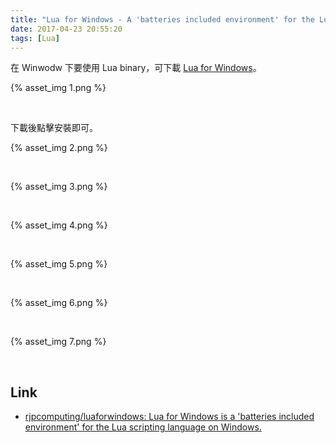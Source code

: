 ```yaml
---
title: "Lua for Windows - A 'batteries included environment' for the Lua scripting language on Windows"
date: 2017-04-23 20:55:20
tags: [Lua]
---
```


在 Winwodw 下要使用 Lua binary，可下載 [Lua for Windows](https://github.com/rjpcomputing/luaforwindows)。  

<!-- More -->

{% asset_img 1.png %}

<br/>


下載後點擊安裝即可。  

{% asset_img 2.png %}

<br/>


{% asset_img 3.png %}

<br/>


{% asset_img 4.png %}

<br/>


{% asset_img 5.png %}

<br/>


{% asset_img 6.png %}

<br/>


{% asset_img 7.png %}

<br/>


Link
----
* [rjpcomputing/luaforwindows: Lua for Windows is a 'batteries included environment' for the Lua scripting language on Windows.](https://github.com/rjpcomputing/luaforwindows)
